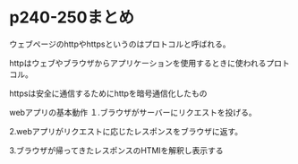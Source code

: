 # p240-250まとめ
ウェブページのhttpやhttpsというのはプロトコルと呼ばれる。

httpはウェブやブラウザからアプリケーションを使用するときに使われるプロトコル。

httpsは安全に通信するためにhttpを暗号通信化したもの

webアプリの基本動作
１.ブラウザがサーバーにリクエストを投げる。

2.webアプリがリクエストに応じたレスポンスをブラウザに返す。

3.ブラウザが帰ってきたレスポンスのHTMlを解釈し表示する